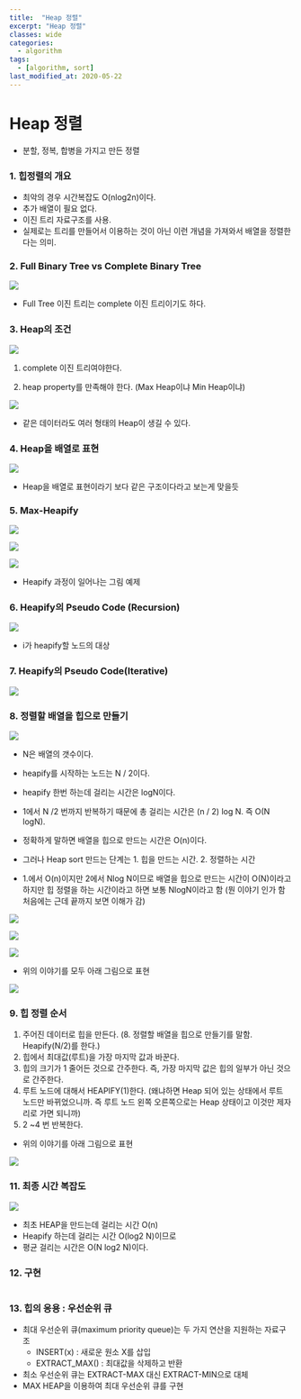 ```yaml
---
title:  "Heap 정렬"
excerpt: "Heap 정렬"
classes: wide
categories:
  - algorithm
tags:
  - [algorithm, sort]
last_modified_at: 2020-05-22
---
```




# Heap 정렬

* 분할, 정복, 합병을 가지고 만든 정렬



### 1. 힙정렬의 개요

* 최악의 경우 시간복잡도 O(nlog2n)이다.
* 추가 배열이 필요 없다.
* 이진 트리 자료구조를 사용.
* 실제로는 트리를 만들어서 이용하는 것이 아닌 이런 개념을 가져와서 배열을 정렬한다는 의미.



### 2. Full Binary Tree vs Complete Binary Tree

![]({{site.url}}/assets/images/algo22.PNG)

* Full Tree 이진 트리는 complete 이진 트리이기도 하다.



### 3. Heap의 조건

![]({{site.url}}/assets/images/algo23.PNG)

1. complete 이진 트리여야한다.

2. heap property를 만족해야 한다. (Max Heap이냐 Min Heap이냐)



![]({{site.url}}/assets/images/algo24.PNG)

* 같은 데이터라도 여러 형태의 Heap이 생길 수 있다.



### 4. Heap을 배열로 표현

![]({{site.url}}/assets/images/algo25.PNG)

* Heap을 배열로 표현이라기 보다 같은 구조이다라고 보는게 맞을듯



### 5. Max-Heapify

![]({{site.url}}/assets/images/algo26.PNG)

![]({{site.url}}/assets/images/algo27.PNG)

![]({{site.url}}/assets/images/algo28.PNG)

* Heapify 과정이 일어나는 그림 예제



### 6. Heapify의 Pseudo Code (Recursion)

![]({{site.url}}/assets/images/algo29.PNG)

* i가 heapify할 노드의 대상



### 7. Heapify의 Pseudo Code(Iterative)

![]({{site.url}}/assets/images/algo30.PNG)



### 8. 정렬할 배열을 힙으로 만들기

![]({{site.url}}/assets/images/algo31.PNG)

* N은 배열의 갯수이다.

* heapify를 시작하는 노드는 N / 2이다.

* heapify 한번 하는데 걸리는 시간은 logN이다.
* 1에서 N /2 번까지 반복하기 때문에 총 걸리는 시간은  (n / 2) log N. 즉 O(N logN).
* 정확하게 말하면 배열을 힙으로 만드는 시간은 O(n)이다.
* 그러나 Heap sort 만드는 단계는 1. 힙을 만드는 시간. 2. 정렬하는 시간
* 1.에서 O(n)이지만 2에서 Nlog N이므로 배열을 힙으로 만드는 시간이 O(N)이라고 하지만 힙 정렬을 하는 시간이라고 하면 보통 NlogN이라고 함 (뭔 이야기 인가 함 처음에는 근데 끝까지 보면 이해가 감)

![]({{site.url}}/assets/images/algo32.PNG)

![]({{site.url}}/assets/images/algo33.PNG)

![]({{site.url}}/assets/images/algo34.PNG)



* 위의 이야기를 모두 아래 그림으로 표현

![]({{site.url}}/assets/images/algo35.PNG)



### 9. 힙 정렬 순서

1. 주어진 데이터로 힙을 만든다. (8. 정렬할 배열을 힙으로 만들기를 말함. Heapify(N/2)를 한다.)
2. 힙에서 최대값(루트)을 가장 마지막 값과 바꾼다.
3. 힙의 크기가 1 줄어든 것으로 간주한다. 즉, 가장 마지막 값은 힙의 일부가 아닌 것으로 간주한다.
4. 루트 노드에 대해서 HEAPIFY(1)한다. (왜냐하면 Heap 되어 있는 상태에서 루트 노드만 바뀌었으니까. 즉 루트 노드 왼쪽 오른쪽으로는 Heap 상태이고 이것만 제자리로 가면 되니까)
5. 2 ~4 번 반복한다.



* 위의 이야기를 아래 그림으로 표현

![]({{site.url}}/assets/images/algo36.PNG)



### 11. 최종 시간 복잡도

![]({{site.url}}/assets/images/algo37.PNG)

* 최초 HEAP을 만드는데 걸리는 시간 O(n)
* Heapify 하는데 걸리는 시간 O(log2 N)이므로
* 평균 걸리는 시간은 O(N log2 N)이다.



### 12. 구현

```java

```





### 13. 힙의 응용 : 우선순위 큐

* 최대 우선순위 큐(maximum priority queue)는 두 가지 연산을 지원하는 자료구조
  * INSERT(x) : 새로운 원소 X를 삽입
  * EXTRACT_MAX() : 최대값을 삭제하고 반환
* 최소 우선순위 큐는 EXTRACT-MAX 대신 EXTRACT-MIN으로 대체
* MAX HEAP을 이용하여 최대 우선순위 큐를 구현